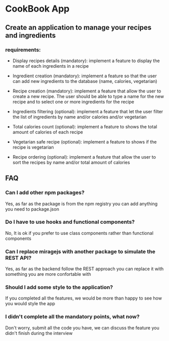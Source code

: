# CookBook App
## Create an application to manage your recipes and ingredients

### requirements:

- Display recipes details (mandatory): implement a feature to display the name of each ingredients in a recipe

- Ingredient creation (mandatory): implement a feature so that the user can add new ingredients to the database (name, calories, vegetarian)

- Recipe creation (mandatory): implement a feature that allow the user to create a new recipe. The user should be able to type a name for the new recipe and to select one or more ingredients for the recipe

- Ingredients filtering (optional): implement a feature that let the user filter the list of ingredients by name and/or calories and/or vegetarian

- Total calories count (optional): implement a feature to shows the total amount of calories of each recipe

- Vegetarian safe recipe (optional): implement a feature to shows if the recipe is vegetarian

- Recipe ordering (optional): implement a feature that allow the user to sort the recipes by name and/or total amount of calories

## FAQ

### Can I add other npm packages?
Yes, as far as the package is from the npm registry you can add anything you need to package.json

### Do I have to use hooks and functional components?
No, It is ok if you prefer to use class components rather than functional components

### Can I replace miragejs with another package to simulate the REST API?
Yes, as far as the backend follow the REST approach you can replace it with something you are more confortable with

### Should I add some style to the application?
If you completed all the features, we would be more than happy to see how you would style the app

### I didn't complete all the mandatory points, what now?
Don't worry, submit all the code you have, we can discuss the feature you didn't finish during the interview

